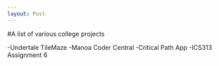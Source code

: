 ```yaml
---
layout: Post
---
```


#A list of various college projects

-Undertale TileMaze
-Manoa Coder Central
-Critical Path App
-ICS313 Assignment 6


